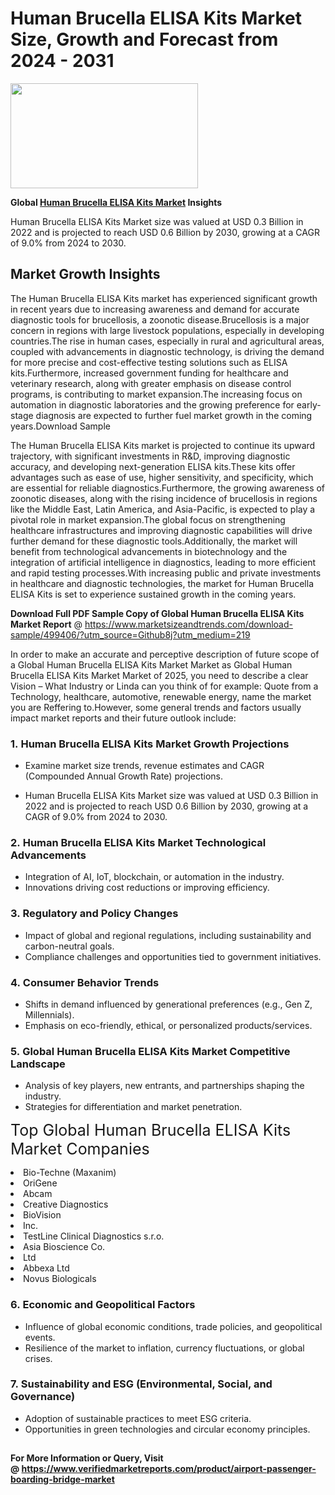 <H1>Human Brucella ELISA Kits Market Size, Growth and Forecast from 2024 - 2031</H1><img class="aligncenter size-medium wp-image-584254" src="https://thirdeyenews.in/wp-content/uploads/2024/09/Global-Market-Research-300x168.jpeg" alt="" width="300" height="168" /><p><strong>Global&nbsp;<a href="https://www.marketsizeandtrends.com/download-sample/499406/?utm_source=Github8j?utm_medium=219">Human Brucella ELISA Kits Market</a> Insights</strong></p><p>Human Brucella ELISA Kits Market size was valued at USD 0.3 Billion in 2022 and is projected to reach USD 0.6 Billion by 2030, growing at a CAGR of 9.0% from 2024 to 2030.</p><p><h2>Market Growth Insights</h2> <p>The Human Brucella ELISA Kits market has experienced significant growth in recent years due to increasing awareness and demand for accurate diagnostic tools for brucellosis, a zoonotic disease.Brucellosis is a major concern in regions with large livestock populations, especially in developing countries.The rise in human cases, especially in rural and agricultural areas, coupled with advancements in diagnostic technology, is driving the demand for more precise and cost-effective testing solutions such as ELISA kits.Furthermore, increased government funding for healthcare and veterinary research, along with greater emphasis on disease control programs, is contributing to market expansion.The increasing focus on automation in diagnostic laboratories and the growing preference for early-stage diagnosis are expected to further fuel market growth in the coming years.Download Sample</p> <p>The Human Brucella ELISA Kits market is projected to continue its upward trajectory, with significant investments in R&D, improving diagnostic accuracy, and developing next-generation ELISA kits.These kits offer advantages such as ease of use, higher sensitivity, and specificity, which are essential for reliable diagnostics.Furthermore, the growing awareness of zoonotic diseases, along with the rising incidence of brucellosis in regions like the Middle East, Latin America, and Asia-Pacific, is expected to play a pivotal role in market expansion.The global focus on strengthening healthcare infrastructures and improving diagnostic capabilities will drive further demand for these diagnostic tools.Additionally, the market will benefit from technological advancements in biotechnology and the integration of artificial intelligence in diagnostics, leading to more efficient and rapid testing processes.With increasing public and private investments in healthcare and diagnostic technologies, the market for Human Brucella ELISA Kits is set to experience sustained growth in the coming years.</p><p><span class=""><strong>Download Full PDF Sample Copy of Global Human Brucella ELISA Kits Market Report</strong> @ <a href="https://www.marketsizeandtrends.com/download-sample/499406/?utm_source=Github8j?utm_medium=219" target="_blank">https://www.marketsizeandtrends.com/download-sample/499406/?utm_source=Github8j?utm_medium=219</a></span></p><p>In order to make an accurate and perceptive description of future scope of a Global&nbsp;Human Brucella ELISA Kits Market Market as Global&nbsp;Human Brucella ELISA Kits Market Market of 2025, you need to describe a clear Vision &ndash; What Industry or Linda can you think of for example: Quote from a Technology, healthcare, automotive, renewable energy, name the market you are Reffering to.However, some general trends and factors usually impact market reports and their future outlook include:</p><h3>1.&nbsp;<strong>Human Brucella ELISA Kits Market Growth Projections</strong></h3><ul><li>Examine market size trends, revenue estimates and CAGR (Compounded Annual Growth Rate) projections.</li><li><p>Human Brucella ELISA Kits Market size was valued at USD 0.3 Billion in 2022 and is projected to reach USD 0.6 Billion by 2030, growing at a CAGR of 9.0% from 2024 to 2030.</p></li></ul><h3>2.&nbsp;<strong>Human Brucella ELISA Kits Market Technological Advancements</strong></h3><ul><li>Integration of AI, IoT, blockchain, or automation in the industry.</li><li>Innovations driving cost reductions or improving efficiency.</li></ul><h3>3.&nbsp;<strong>Regulatory and Policy Changes</strong></h3><ul><li>Impact of global and regional regulations, including sustainability and carbon-neutral goals.</li><li>Compliance challenges and opportunities tied to government initiatives.</li></ul><h3>4.&nbsp;<strong>Consumer Behavior Trends</strong></h3><ul><li>Shifts in demand influenced by generational preferences (e.g., Gen Z, Millennials).</li><li>Emphasis on eco-friendly, ethical, or personalized products/services.</li></ul><h3>5.&nbsp;<strong>Global Human Brucella ELISA Kits Market Competitive Landscape</strong></h3><ul><li>Analysis of key players, new entrants, and partnerships shaping the industry.</li><li>Strategies for differentiation and market penetration.</li></ul><p data-pm-slice="1 1 []"><span style="color: inherit; font-family: inherit; font-size: 25px;">Top Global Human Brucella ELISA Kits Market Companies</span></p><div class="" data-test-id=""><p><li>Bio-Techne (Maxanim)</li><li> OriGene</li><li> Abcam</li><li> Creative Diagnostics</li><li> BioVision</li><li> Inc.</li><li> TestLine Clinical Diagnostics s.r.o.</li><li> Asia Bioscience Co.</li><li> Ltd</li><li> Abbexa Ltd</li><li> Novus Biologicals</li></p></div><h3>6.&nbsp;<strong>Economic and Geopolitical Factors</strong></h3><ul><li>Influence of global economic conditions, trade policies, and geopolitical events.</li><li>Resilience of the market to inflation, currency fluctuations, or global crises.</li></ul><h3>7.&nbsp;<strong>Sustainability and ESG (Environmental, Social, and Governance)</strong></h3><ul><li>Adoption of sustainable practices to meet ESG criteria.</li><li>Opportunities in green technologies and circular economy principles.</li></ul><h2><strong style="font-size: 14px;">For More Information or Query, Visit @&nbsp;</strong><a style="background-color: #ffffff; font-size: 14px;" href="https://www.marketsizeandtrends.com/report/human-brucella-elisa-kits-market/" target="_blank">https://www.verifiedmarketreports.com/product/airport-passenger-boarding-bridge-market</a></h2>